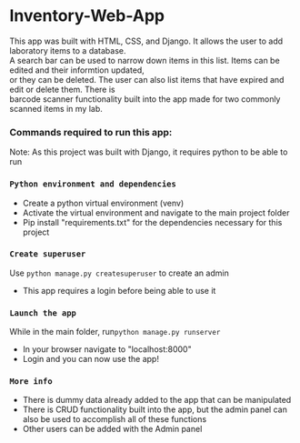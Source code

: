 # Inventory-Web-App

This app was built with HTML, CSS, and Django. It allows the user to add laboratory items to a database.  
A search bar can be used to narrow down items in this list. Items can be edited and their informtion updated, <br> 
or they can be deleted. The user can also list items that have expired and edit or delete them. There is <br>
barcode scanner functionality built into the app made for two commonly scanned items in my lab. 


<h3>Commands required to run this app: </h3>

Note: As this project was built with Django, it requires python to be able to run

### `Python environment and dependencies`

<ul>
  <li>Create a python virtual environment (venv) </li>
  <li>Activate the virtual environment and navigate to the main project folder </li>
  <li>Pip install "requirements.txt" for the dependencies necessary for this project </li>
  
</ul>


### `Create superuser`
Use `python manage.py createsuperuser` to create an admin
<ul>
  <li>This app requires a login before being able to use it </li>
</ul>


### `Launch the app`

While in the main folder, run`python manage.py runserver` 
<ul>
  <li>In your browser navigate to "localhost:8000"</li>
  <li>Login and you can now use the app!</li>
</ul>


### `More info`

<ul>
  <li>There is dummy data already added to the app that can be manipulated</li>
  <li>There is CRUD functionality built into the app, but the admin panel can also be used to accomplish all of these functions</li>
  <li> Other users can be added with the Admin panel</li>
</ul>

